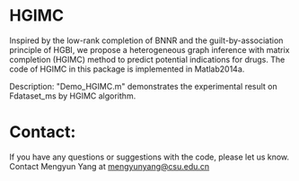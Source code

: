 # HGIMC
Inspired by the low-rank completion of BNNR and the guilt-by-association principle of HGBI, we propose a heterogeneous graph inference with matrix completion (HGIMC) method to predict potential indications for drugs. The code of HGIMC in this package is implemented in Matlab2014a.

Description: 
"Demo_HGIMC.m" demonstrates the experimental result on Fdataset_ms by HGIMC algorithm.

# Contact:
If you have any questions or suggestions with the code, please let us know. 
Contact Mengyun Yang at mengyunyang@csu.edu.cn
